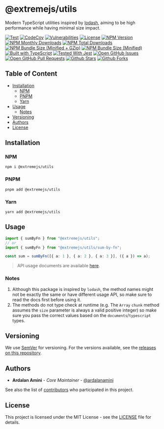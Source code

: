 # @extremejs/utils

Modern TypeScript utilities inspired by [lodash](https://lodash.com),
aiming to be high performance while having minimal size impact.

[![Test](https://github.com/extremejs/utils/actions/workflows/test.yml/badge.svg)](https://github.com/extremejs/utils/actions/workflows/test.yml)
[![CodeCov](https://codecov.io/gh/extremejs/utils/branch/main/graph/badge.svg?token=1TKSPJICKI)](https://codecov.io/gh/extremejs/utils)
[![Vulnerabilities](https://img.shields.io/snyk/vulnerabilities/github/extremejs/utils)](https://snyk.io/test/github/extremejs/utils)
[![License](https://img.shields.io/github/license/extremejs/utils.svg)](https://github.com/extremejs/utils/blob/main/LICENSE)
[![NPM Version](https://img.shields.io/npm/v/@extremejs/utils.svg)](https://www.npmjs.com/package/@extremejs/utils)
[![NPM Monthly Downloads](https://img.shields.io/npm/dm/@extremejs/utils.svg)](https://www.npmjs.com/package/@extremejs/utils)
[![NPM Total Downloads](https://img.shields.io/npm/dt/@extremejs/utils.svg)](https://www.npmjs.com/package/@extremejs/utils)
[![NPM Bundle Size (Minified + GZip)](https://img.shields.io/bundlephobia/minzip/@extremejs/utils.svg)](https://bundlephobia.com/package/@extremejs/utils)
[![NPM Bundle Size (Minified)](https://img.shields.io/bundlephobia/min/@extremejs/utils.svg)](https://bundlephobia.com/package/@extremejs/utils)
[![Built with TypeScript](https://img.shields.io/npm/types/prototyped.js.svg)](https://www.typescriptlang.org)
[![Tested With Jest](https://img.shields.io/badge/tested_with-jest-99424f.svg)](https://jestjs.io)
[![Open GitHub Issues](https://img.shields.io/github/issues-raw/extremejs/utils.svg)](https://github.com/extremejs/utils/issues)
[![Open GitHub Pull Requests](https://img.shields.io/github/issues-pr-raw/extremejs/utils)](https://github.com/extremejs/utils/pulls)
[![Github Stars](https://img.shields.io/github/stars/extremejs/utils.svg?style=social&label=Stars)](https://github.com/extremejs/utils)
[![Github Forks](https://img.shields.io/github/forks/extremejs/utils.svg?style=social&label=Fork)](https://github.com/extremejs/utils)

## Table of Content

- [Installation](#installation)
  - [NPM](#npm)
  - [PNPM](#pnpm)
  - [Yarn](#yarn)
- [Usage](#usage)
  - [Notes](#notes)
- [Versioning](#versioning)
- [Authors](#authors)
- [License](#license)

## Installation

### NPM

```shell
npm i @extremejs/utils
```

### PNPM

```shell
pnpm add @extremejs/utils
```

### Yarn

```shell
yarn add @extremejs/utils
```

## Usage

```typescript
import { sumByFn } from "@extremejs/utils";
// or
import { sumByFn } from "@extremejs/utils/sum-by-fn";

const sum = sumByFn([{ a: 1 }, { a: 2 }, { a: 3 }], ({ a }) => a);
```

> API usage documents are available [here](https://extremejs.github.io/utils).

### Notes

1. Although this package is inspired by `lodash`,
   the method names might not be exactly the same or have different usage API,
   so make sure to read the docs first before using it.
2. The methods do not type check at runtime
   (e.g. The `Array` `chunk` method assumes the `size` parameter is always a valid positive integer)
   so make sure you pass the correct values based on the `documents`/`typescript` types.

## Versioning

We use [SemVer](http://semver.org) for versioning.
For the versions available, see the [releases on this repository](https://github.com/extremejs/utils/releases).

## Authors

- **Ardalan Amini** - _Core Maintainer_ - [@ardalanamini](https://github.com/ardalanamini)

See also the list of [contributors](https://github.com/extremejs/utils/contributors) who participated in this project.

## License

This project is licensed under the MIT License - see the [LICENSE](https://github.com/extremejs/utils/blob/main/LICENSE) file for details.
